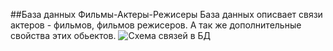 ##База данных Фильмы-Актеры-Режисеры
База данных описвает связи актеров - фильмов, фильмов режисеров. А так же дополнительные свойства этих обьектов.
![Схема связей в БД](https://drive.google.com/open?id=1mxrUGVM9CZsD9Z-vtqw3hRbfNns33Fos)

